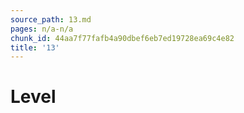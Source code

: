 ```yaml
---
source_path: 13.md
pages: n/a-n/a
chunk_id: 44aa7f77fafb4a90dbef6eb7ed19728ea69c4e82
title: '13'
---
```

# Level
